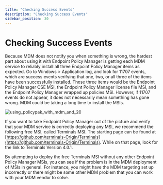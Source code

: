 ```yaml
---
title: "Checking Success Events"
description: "Checking Success Events"
sidebar_position: 30
---
```


# Checking Success Events

Because MDM does not notify you when something is wrong, the hardest part about using it with
Endpoint Policy Manager is getting each MDM service to reliably install all three Endpoint Policy
Manager items as expected. Go to Windows > Application log, and look for 11707 events, which are
success events verifying that one, two, or all three of the items have been successfully installed.
Those three items would be the Endpoint Policy Manager CSE MSI, the Endpoint Policy Manager license
file MSI, and the Endpoint Policy Manager wrapped up policies MSI. However, if 11707 events do not
appear, it does not necessarily mean something has gone wrong. MDM could be taking a long time to
install the MSIs.

![using_policypak_with_mdm_and_20](/images/endpointpolicymanager/troubleshooting/mdm/using_endpointpolicymanager_with_mdm_and_20.webp)

If you want to take Endpoint Policy Manager out of the picture and verify that your MDM service is
correctly deploying any MSI, we recommend the following free MSI, called Terminals MSI. The starting
page can be found at
[https://github.com/terminals-Origin/Terminals](https://github.com/terminals-Origin/Terminals).
While on that page, look for the link to Terminals Version 4.0.1.

By attempting to deploy the free Terminals MSI without any other Endpoint Policy Manager MSIs, you
can see if the problem is in the MDM deployment of MSIs in general. For instance, you might have the
MDM targeting set up incorrectly or there might be some other MDM problem that you can work with
your MDM vendor to solve.
